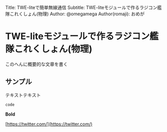 Title: TWE-liteで簡単無線通信
Subtitle: TWE-liteモジュールで作るラジコン艦隊これくしょん(物理)
Author: @omegamega
Author(romaji): おめが

<!--
編集上、この上の行はこのまま残しておいてね
本番のファイルは index.md で作ってね
-->

# TWE-liteモジュールで作るラジコン艦隊これくしょん(物理)
<!--
タイトルがほぼそのまま表紙に載るよ！
-->

このへんに概要的な文章を書く

## サンプル

テキストテキスト

`code`

**Bold**

[https://twitter.com/](https://twitter.com/)
